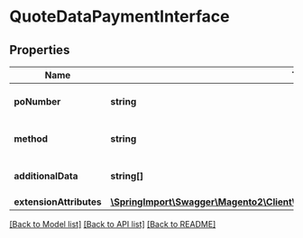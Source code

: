 # QuoteDataPaymentInterface

## Properties
Name | Type | Description | Notes
------------ | ------------- | ------------- | -------------
**poNumber** | **string** | Purchase order number | [optional] 
**method** | **string** | Payment method code | 
**additionalData** | **string[]** | Payment additional details | [optional] 
**extensionAttributes** | [**\SpringImport\Swagger\Magento2\Client\Model\QuoteDataPaymentExtensionInterface**](QuoteDataPaymentExtensionInterface.md) |  | [optional] 

[[Back to Model list]](../README.md#documentation-for-models) [[Back to API list]](../README.md#documentation-for-api-endpoints) [[Back to README]](../README.md)


